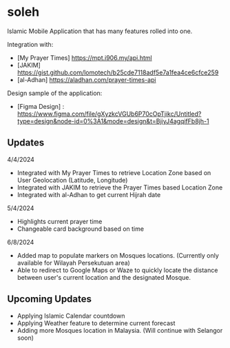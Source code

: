 # soleh
Islamic Mobile Application that has many features rolled into one.

Integration with:
- [My Prayer Times] https://mpt.i906.my/api.html
- [JAKIM] https://gist.github.com/lomotech/b25cde7118adf5e7a1fea4ce6cfce259
- [al-Adhan] https://aladhan.com/prayer-times-api

Design sample of the application:

- [Figma Design] : https://www.figma.com/file/gXyzkcVGUb6P70cOpTjikc/Untitled?type=design&node-id=0%3A1&mode=design&t=BjiyJ4agqifFb8jh-1

## Updates

4/4/2024
- Integrated with My Prayer Times to retrieve Location Zone based on User Geolocation (Latitude, Longitude)
- Integrated with JAKIM to retrieve the Prayer Times based Location Zone
- Integrated with al-Adhan to get current Hijrah date

5/4/2024
- Highlights current prayer time
- Changeable card background based on time

6/8/2024
- Added map to populate markers on Mosques locations. (Currently only available for Wilayah Persekutuan area)
- Able to redirect to Google Maps or Waze to quickly locate the distance between user's current location and the designated Mosque.

## Upcoming Updates
- Applying Islamic Calendar countdown
- Applying Weather feature to determine current forecast
- Adding more Mosques location in Malaysia. (Will continue with Selangor soon)
